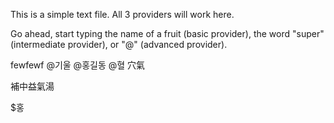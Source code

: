 This is a simple text file. All 3 providers will work here.

Go ahead, start typing the name of a fruit (basic provider), the word "super"
(intermediate provider), or "@" (advanced provider).

fewfewf @기울
@홍길동
@혈
穴氣

補中益氣湯

$홍
